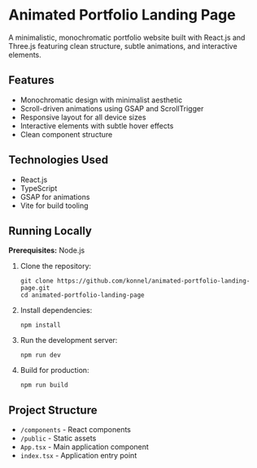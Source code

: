 # Animated Portfolio Landing Page

A minimalistic, monochromatic portfolio website built with React.js and Three.js featuring clean structure, subtle animations, and interactive elements.

## Features

- Monochromatic design with minimalist aesthetic
- Scroll-driven animations using GSAP and ScrollTrigger
- Responsive layout for all device sizes
- Interactive elements with subtle hover effects
- Clean component structure

## Technologies Used

- React.js
- TypeScript
- GSAP for animations
- Vite for build tooling

## Running Locally

**Prerequisites:** Node.js

1. Clone the repository:
   ```
   git clone https://github.com/konnel/animated-portfolio-landing-page.git
   cd animated-portfolio-landing-page
   ```

2. Install dependencies:
   ```
   npm install
   ```

3. Run the development server:
   ```
   npm run dev
   ```

4. Build for production:
   ```
   npm run build
   ```

## Project Structure

- `/components` - React components
- `/public` - Static assets
- `App.tsx` - Main application component
- `index.tsx` - Application entry point
